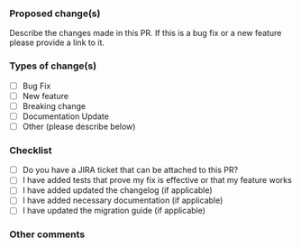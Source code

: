 ### Proposed change(s)

Describe the changes made in this PR. If this is a bug fix or a new feature please provide a link
 to it. 

### Types of change(s)

- [ ] Bug Fix 
- [ ] New feature 
- [ ] Breaking change
- [ ] Documentation Update 
- [ ] Other (please describe below)

### Checklist

- [ ] Do you have a JIRA ticket that can be attached to this PR?
- [ ] I have added tests that prove my fix is effective or that my feature works
- [ ] I have added updated the changelog (if applicable) 
- [ ] I have added necessary documentation (if applicable)
- [ ] I have updated the migration guide (if applicable)

### Other comments
